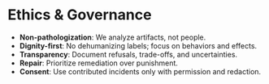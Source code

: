 # Ethics & Governance

- **Non-pathologization**: We analyze artifacts, not people.
- **Dignity-first**: No dehumanizing labels; focus on behaviors and effects.
- **Transparency**: Document refusals, trade-offs, and uncertainties.
- **Repair**: Prioritize remediation over punishment.
- **Consent**: Use contributed incidents only with permission and redaction.
